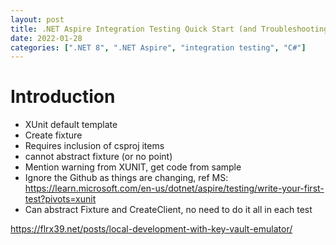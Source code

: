 ```yaml
---
layout: post
title: .NET Aspire Integration Testing Quick Start (and Troubleshooting) 
date: 2022-01-28
categories: [".NET 8", ".NET Aspire", "integration testing", "C#"]
---
```


# Introduction

- XUnit default template
- Create fixture
- Requires inclusion of csproj items
- cannot abstract fixture (or no point)
- Mention warning from XUNIT, get code from sample
- Ignore the Github as things are changing, ref MS: https://learn.microsoft.com/en-us/dotnet/aspire/testing/write-your-first-test?pivots=xunit
- Can abstract Fixture and CreateClient, no need to do it all in each test

https://flrx39.net/posts/local-development-with-key-vault-emulator/